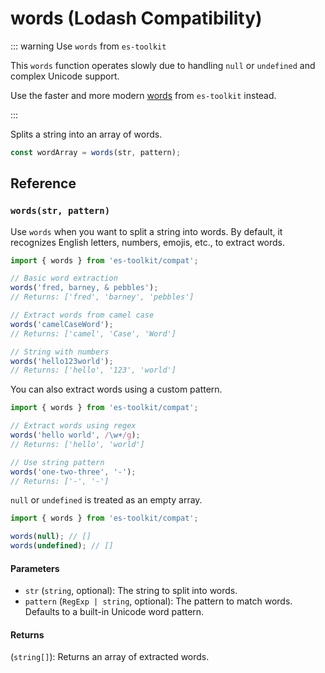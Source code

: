 # words (Lodash Compatibility)

::: warning Use `words` from `es-toolkit`

This `words` function operates slowly due to handling `null` or `undefined` and complex Unicode support.

Use the faster and more modern [words](../../string/words.md) from `es-toolkit` instead.

:::

Splits a string into an array of words.

```typescript
const wordArray = words(str, pattern);
```

## Reference

### `words(str, pattern)`

Use `words` when you want to split a string into words. By default, it recognizes English letters, numbers, emojis, etc., to extract words.

```typescript
import { words } from 'es-toolkit/compat';

// Basic word extraction
words('fred, barney, & pebbles');
// Returns: ['fred', 'barney', 'pebbles']

// Extract words from camel case
words('camelCaseWord');
// Returns: ['camel', 'Case', 'Word']

// String with numbers
words('hello123world');
// Returns: ['hello', '123', 'world']
```

You can also extract words using a custom pattern.

```typescript
import { words } from 'es-toolkit/compat';

// Extract words using regex
words('hello world', /\w+/g);
// Returns: ['hello', 'world']

// Use string pattern
words('one-two-three', '-');
// Returns: ['-', '-']
```

`null` or `undefined` is treated as an empty array.

```typescript
import { words } from 'es-toolkit/compat';

words(null); // []
words(undefined); // []
```

#### Parameters

- `str` (`string`, optional): The string to split into words.
- `pattern` (`RegExp | string`, optional): The pattern to match words. Defaults to a built-in Unicode word pattern.

#### Returns

(`string[]`): Returns an array of extracted words.

